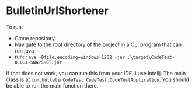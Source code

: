 # BulletinUrlShortener


To run: 
- Clone repository
- Navigate to the root directory of the project in a CLI program that can run java
- run: `java -Dfile.encoding=windows-1252 -jar .\target\CodeTest-0.0.1-SNAPSHOT.jar`

If that does not work, you can run this from your IDE. I use Intelij. The main class is at `com.bulletinCodeTest.CodeTest.CodeTestApplication`.
You should be able to run the main function there.